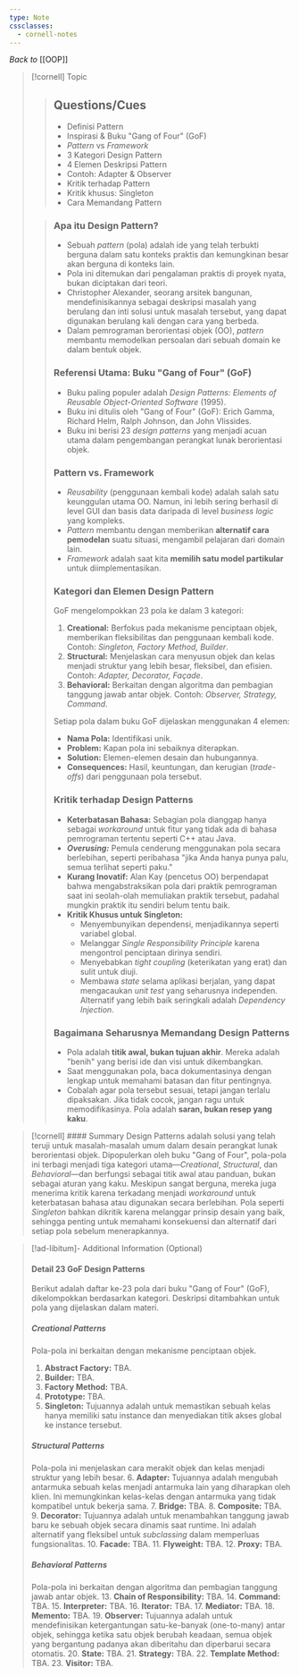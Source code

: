 ```yaml
---
type: Note
cssclasses:
  - cornell-notes
---
```

_Back to_ [[OOP]]
> [!cornell] Topic
> > ## Questions/Cues
> > - Definisi Pattern
> > - Inspirasi & Buku "Gang of Four" (GoF)
> > - _Pattern_ vs _Framework_
> > - 3 Kategori Design Pattern
> > - 4 Elemen Deskripsi Pattern
> > - Contoh: Adapter & Observer
> > - Kritik terhadap Pattern
> > - Kritik khusus: Singleton
> > - Cara Memandang Pattern
> >
>
> > ### Apa itu Design Pattern?
> > - Sebuah _pattern_ (pola) adalah ide yang telah terbukti berguna dalam satu konteks praktis dan kemungkinan besar akan berguna di konteks lain.
> > - Pola ini ditemukan dari pengalaman praktis di proyek nyata, bukan diciptakan dari teori.
> > - Christopher Alexander, seorang arsitek bangunan, mendefinisikannya sebagai deskripsi masalah yang berulang dan inti solusi untuk masalah tersebut, yang dapat digunakan berulang kali dengan cara yang berbeda.
> > - Dalam pemrograman berorientasi objek (OO), _pattern_ membantu memodelkan persoalan dari sebuah domain ke dalam bentuk objek.
> > 
> > ### Referensi Utama: Buku "Gang of Four" (GoF)
> > - Buku paling populer adalah _Design Patterns: Elements of Reusable Object-Oriented Software_ (1995).
> > - Buku ini ditulis oleh "Gang of Four" (GoF): Erich Gamma, Richard Helm, Ralph Johnson, dan John Vlissides.
> > - Buku ini berisi 23 _design patterns_ yang menjadi acuan utama dalam pengembangan perangkat lunak berorientasi objek.
> > 
> >### Pattern vs. Framework 
> >- _Reusability_ (penggunaan kembali kode) adalah salah satu keunggulan utama OO. Namun, ini lebih sering berhasil di level GUI dan basis data daripada di level _business logic_ yang kompleks.
> >- _Pattern_ membantu dengan memberikan **alternatif cara pemodelan** suatu situasi, mengambil pelajaran dari domain lain.
> >- _Framework_ adalah saat kita **memilih satu model partikular** untuk diimplementasikan.
> >
> > ### Kategori dan Elemen Design Pattern
> > GoF mengelompokkan 23 pola ke dalam 3 kategori:
> > 1. **Creational:** Berfokus pada mekanisme penciptaan objek, memberikan fleksibilitas dan penggunaan kembali kode. Contoh: _Singleton, Factory Method, Builder_.
> > 2. **Structural:** Menjelaskan cara menyusun objek dan kelas menjadi struktur yang lebih besar, fleksibel, dan efisien. Contoh: _Adapter, Decorator, Façade_.
> > 3. **Behavioral:** Berkaitan dengan algoritma dan pembagian tanggung jawab antar objek. Contoh: _Observer, Strategy, Command_.
> > 
> >  Setiap pola dalam buku GoF dijelaskan menggunakan 4 elemen:
> >  - **Nama Pola:** Identifikasi unik.
> >  - **Problem:** Kapan pola ini sebaiknya diterapkan.
> >  - **Solution:** Elemen-elemen desain dan hubungannya.
> >  - **Consequences:** Hasil, keuntungan, dan kerugian (_trade-offs_) dari penggunaan pola tersebut.
> >
> > ### Kritik terhadap Design Patterns
> > - **Keterbatasan Bahasa:** Sebagian pola dianggap hanya sebagai _workaround_ untuk fitur yang tidak ada di bahasa pemrograman tertentu seperti C++ atau Java.
> > - _**Overusing:**_ Pemula cenderung menggunakan pola secara berlebihan, seperti peribahasa "jika Anda hanya punya palu, semua terlihat seperti paku."
> > - **Kurang Inovatif:** Alan Kay (pencetus OO) berpendapat bahwa mengabstraksikan pola dari praktik pemrograman saat ini seolah-olah memuliakan praktik tersebut, padahal mungkin praktik itu sendiri belum tentu baik.
> > - **Kritik Khusus untuk Singleton:**
> > 	- Menyembunyikan dependensi, menjadikannya seperti variabel global.
> > 	- Melanggar _Single Responsibility Principle_ karena mengontrol penciptaan dirinya sendiri.
> > 	- Menyebabkan _tight coupling_ (keterikatan yang erat) dan sulit untuk diuji.
> > 	- Membawa _state_ selama aplikasi berjalan, yang dapat mengacaukan _unit test_ yang seharusnya independen. Alternatif yang lebih baik seringkali adalah _Dependency Injection_.
> > 
> > ### Bagaimana Seharusnya Memandang Design Patterns
> > - Pola adalah **titik awal, bukan tujuan akhir**. Mereka adalah "benih" yang berisi ide dan visi untuk dikembangkan.
> > - Saat menggunakan pola, baca dokumentasinya dengan lengkap untuk memahami batasan dan fitur pentingnya.
> > - Cobalah agar pola tersebut sesuai, tetapi jangan terlalu dipaksakan. Jika tidak cocok, jangan ragu untuk memodifikasinya. Pola adalah **saran, bukan resep yang kaku**.

> [!cornell] #### Summary
> Design Patterns adalah solusi yang telah teruji untuk masalah-masalah umum dalam desain perangkat lunak berorientasi objek. Dipopulerkan oleh buku "Gang of Four", pola-pola ini terbagi menjadi tiga kategori utama—_Creational_, _Structural_, dan _Behavioral_—dan berfungsi sebagai titik awal atau panduan, bukan sebagai aturan yang kaku. Meskipun sangat berguna, mereka juga menerima kritik karena terkadang menjadi _workaround_ untuk keterbatasan bahasa atau digunakan secara berlebihan. Pola seperti _Singleton_ bahkan dikritik karena melanggar prinsip desain yang baik, sehingga penting untuk memahami konsekuensi dan alternatif dari setiap pola sebelum menerapkannya.

> [!ad-libitum]- Additional Information (Optional)
> #### Detail 23 GoF Design Patterns
> Berikut adalah daftar ke-23 pola dari buku "Gang of Four" (GoF), dikelompokkan berdasarkan kategori. Deskripsi ditambahkan untuk pola yang dijelaskan dalam materi.
> ##### Creational Patterns
> Pola-pola ini berkaitan dengan mekanisme penciptaan objek.
> 1. **Abstract Factory:** TBA.
> 2. **Builder:** TBA.
> 3. **Factory Method:** TBA.
> 4. **Prototype:** TBA.
> 5. **Singleton:** Tujuannya adalah untuk memastikan sebuah kelas hanya memiliki satu instance dan menyediakan titik akses global ke instance tersebut.
> 
> ##### **Structural Patterns**
> Pola-pola ini menjelaskan cara merakit objek dan kelas menjadi struktur yang lebih besar.
> 6. **Adapter:** Tujuannya adalah mengubah antarmuka sebuah kelas menjadi antarmuka lain yang diharapkan oleh klien. Ini memungkinkan kelas-kelas dengan antarmuka yang tidak kompatibel untuk bekerja sama. 
> 7. **Bridge:** TBA. 
> 8. **Composite:** TBA. 
> 9. **Decorator:** Tujuannya adalah untuk menambahkan tanggung jawab baru ke sebuah objek secara dinamis saat runtime. Ini adalah alternatif yang fleksibel untuk _subclassing_ dalam memperluas fungsionalitas. 
> 10. **Facade:** TBA. 
> 11. **Flyweight:** TBA. 
> 12. **Proxy:** TBA.
> 
> ##### **Behavioral Patterns**
> Pola-pola ini berkaitan dengan algoritma dan pembagian tanggung jawab antar objek. 
> 13. **Chain of Responsibility:** TBA. 
> 14. **Command:** TBA. 
> 15. **Interpreter:** TBA. 
> 16. **Iterator:** TBA.
> 17. **Mediator:** TBA. 
> 18. **Memento:** TBA. 
> 19. **Observer:** Tujuannya adalah untuk mendefinisikan ketergantungan satu-ke-banyak (one-to-many) antar objek, sehingga ketika satu objek berubah keadaan, semua objek yang bergantung padanya akan diberitahu dan diperbarui secara otomatis. 
> 20. **State:** TBA.
> 21. **Strategy:** TBA. 
> 22. **Template Method:** TBA. 
> 23. **Visitor:** TBA.